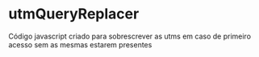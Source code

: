 # utmQueryReplacer
Código javascript criado para sobrescrever as utms em caso de primeiro acesso sem as mesmas estarem presentes
